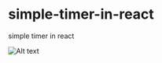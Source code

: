 # simple-timer-in-react
simple timer in react

![Alt text](https://github.com/cmohammadc/simple-timer-in-react/blob/master/img/pic.png?raw=true "Title")
